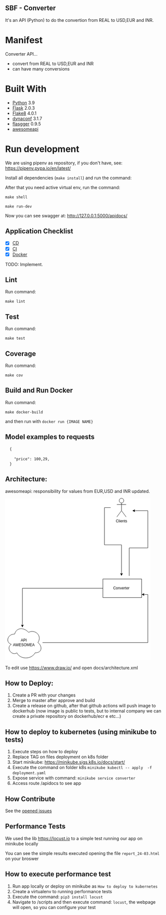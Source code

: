 ## SBF - Converter

It's an API (Python) to do the convertion from REAL to USD,EUR and INR.

# Manifest

Converter API...

- convert from REAL to USD,EUR and INR
- can have many conversions

# Built With

- [Python](https://www.python.org/) 3.9
- [Flask](http://flask.pocoo.org/) 2.0.3
- [Flake8](http://flake8.pycqa.org/en/latest/) 4.0.1
- [dynaconf](https://github.com/rochacbruno/dynaconf) 3.1.7
- [flasgger](https://github.com/rochacbruno/flasgger) 0.9.5
- [awesomeapi](https://docs.awesomeapi.com.br)

# Run development

We are using pipenv as repository, if you don't have, see: https://pipenv.pypa.io/en/latest/

Install all dependencies (`make install`) and run the command:

After that you need active virtual env, run the command:

```
make shell
```

```
make run-dev
```

Now you can see swagger at: http://127.0.0.1:5000/apidocs/

## Application Checklist

 - [X] [CD](https://github.com/netosouzasoares/eng-gruposbf-backend-python/actions)
 - [X] [CI](https://github.com/netosouzasoares/eng-gruposbf-backend-python/actions)
 - [X] [Docker](https://hub.docker.com/repository/docker/neto123/converter)

TODO: Implement.

## Lint

Run command:

```
make lint
```

## Test

Run command:

```
make test
```

## Coverage

Run command:

```
make cov
```


## Build and Run Docker

Run command:

```
make docker-build
```

and then run with `docker run {IMAGE NAME}`

##  Model examples to requests

```
  {

    "price": 100,29,
  }
```

## Architecture:

awesomeapi: responsibility for values from EUR,USD and INR updated.

![alt_text](/docs/converter.png)

To edit use https://www.draw.io/ and open docs/architecture.xml

## How to Deploy:

1. Create a PR with your changes
2. Merge to master after approve and build
3. Create a release on github, after that github actions will push image to dockerhub (now image is public to tests, but to internal company we can create a private repository on dockerhub/ecr e etc...)


## How to deploy to kubernetes (using minikube to tests)

1. Execute steps on how to deploy
2. Replace TAG on files deployment on k8s folder
3. Start minikube: https://minikube.sigs.k8s.io/docs/start/
4. Execute the command on folder k8s `minikube kubectl -- apply  -f deployment.yaml`
5. Expose service with command: `minikube service converter`
6. Access route /apidocs to see app

## How Contribute

See the [opened issues](https://github.com/netosouzasoares/eng-gruposbf-backend-python/issues)


## Performance Tests

We used the lib https://locust.io to a simple test running our app on minikube locally

You can see the simple results executed opening the file `report_24-03.html` on your broswer

## How to execute performance test

1. Run app locally or deploy on minikube as `How to deploy to kubernetes`
2. Create a virtualenv to running performance tests
3. Execute the command: `pip3 install locust`
4. Navigate to /scripts and then execute command: `locust`, the webpage will open, so you can configure your test